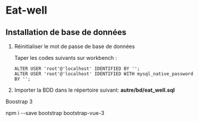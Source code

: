 # Eat-well

<h2>Installation de base de données</h2>
<ol>
<li>Réinitialiser le mot de passe de base de données</li>
  <p> 
    Taper les codes suivants sur workbench :
  </p>
  <p> 
    
    ALTER USER 'root'@'localhost' IDENTIFIED BY ''; 
    ALTER USER 'root'@'localhost' IDENTIFIED WITH mysql_native_password BY '';
    
  </p>
  <li>Importer la BDD dans le répertoire suivant: <b>autre/bd/eat_well.sql</b></li> 
</ol>


Boostrap 3

npm i --save bootstrap bootstrap-vue-3
